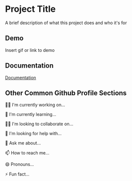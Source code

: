 
# Project Title

A brief description of what this project does and who it's for


## Demo

Insert gif or link to demo


## Documentation

[Documentation](https://linktodocumentation)


## Other Common Github Profile Sections
👩‍💻 I'm currently working on...

🧠 I'm currently learning...

👯‍♀️ I'm looking to collaborate on...

🤔 I'm looking for help with...

💬 Ask me about...

📫 How to reach me...

😄 Pronouns...

⚡️ Fun fact...

